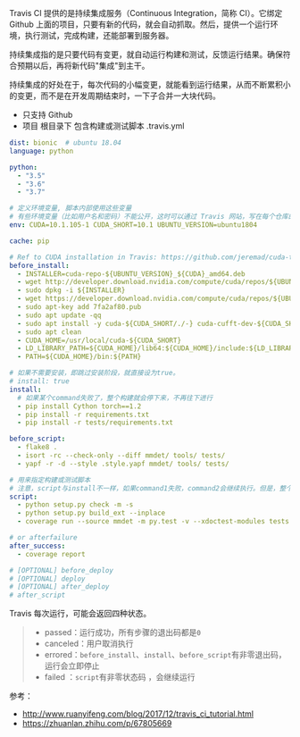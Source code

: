 Travis CI 提供的是持续集成服务（Continuous Integration，简称 CI）。它绑定 Github 上面的项目，只要有新的代码，就会自动抓取。然后，提供一个运行环境，执行测试，完成构建，还能部署到服务器。

持续集成指的是只要代码有变更，就自动运行构建和测试，反馈运行结果。确保符合预期以后，再将新代码"集成"到主干。

持续集成的好处在于，每次代码的小幅变更，就能看到运行结果，从而不断累积小的变更，而不是在开发周期结束时，一下子合并一大块代码。

- 只支持 Github 
-  项目 根目录下 包含构建或测试脚本 .travis.yml

```yml
dist: bionic  # ubuntu 18.04
language: python

python:
  - "3.5"
  - "3.6"
  - "3.7"

# 定义环境变量, 脚本内部使用这些变量
# 有些环境变量（比如用户名和密码）不能公开，这时可以通过 Travis 网站，写在每个仓库的设置页里面，Travis 会自动把它们加入环境变量。这样，脚本内部依然可以使用这些环境变量，但是只有管理员才能看到变量的值。
env: CUDA=10.1.105-1 CUDA_SHORT=10.1 UBUNTU_VERSION=ubuntu1804

cache: pip

# Ref to CUDA installation in Travis: https://github.com/jeremad/cuda-travis
before_install:
  - INSTALLER=cuda-repo-${UBUNTU_VERSION}_${CUDA}_amd64.deb
  - wget http://developer.download.nvidia.com/compute/cuda/repos/${UBUNTU_VERSION}/x86_64/${INSTALLER}
  - sudo dpkg -i ${INSTALLER}
  - wget https://developer.download.nvidia.com/compute/cuda/repos/${UBUNTU_VERSION}/x86_64/7fa2af80.pub
  - sudo apt-key add 7fa2af80.pub
  - sudo apt update -qq
  - sudo apt install -y cuda-${CUDA_SHORT/./-} cuda-cufft-dev-${CUDA_SHORT/./-}
  - sudo apt clean
  - CUDA_HOME=/usr/local/cuda-${CUDA_SHORT}
  - LD_LIBRARY_PATH=${CUDA_HOME}/lib64:${CUDA_HOME}/include:${LD_LIBRARY_PATH}
  - PATH=${CUDA_HOME}/bin:${PATH}

# 如果不需要安装，即跳过安装阶段，就直接设为true。
# install: true
install:
  # 如果某个command失败了，整个构建就会停下来，不再往下进行
  - pip install Cython torch==1.2
  - pip install -r requirements.txt
  - pip install -r tests/requirements.txt

before_script:
  - flake8 .
  - isort -rc --check-only --diff mmdet/ tools/ tests/
  - yapf -r -d --style .style.yapf mmdet/ tools/ tests/

# 用来指定构建或测试脚本
# 注意，script与install不一样，如果command1失败，command2会继续执行。但是，整个构建阶段的状态是失败。如果command2只有在command1成功后才能执行，就要写成: script: command1 && command2
script:
  - python setup.py check -m -s
  - python setup.py build_ext --inplace
  - coverage run --source mmdet -m py.test -v --xdoctest-modules tests mmdet

# or afterfailure
after_success:
  - coverage report

# [OPTIONAL] before_deploy
# [OPTIONAL] deploy
# [OPTIONAL] after_deploy
# after_script
```

Travis 每次运行，可能会返回四种状态。

> - passed：运行成功，所有步骤的退出码都是`0`
> - canceled：用户取消执行
> - errored：`before_install`、`install`、`before_script`有非零退出码，运行会立即停止
> - failed ：`script`有非零状态码 ，会继续运行



参考：

- http://www.ruanyifeng.com/blog/2017/12/travis_ci_tutorial.html
- https://zhuanlan.zhihu.com/p/67805669